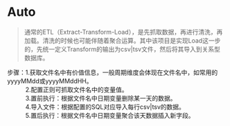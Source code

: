 # Auto

> 通常的ETL（Extract-Transform-Load），是先抓取数据，再进行清洗，再加载。清洗的时候也可能伴随着聚合运算。其中该项目是实现Load这一步的，先统一定义Transform的输出为csv|tsv文件，然后将其导入到关系型数据库。

步骤：1.获取文件名中有价值信息，一般周期维度会体现在文件名中，如常用的yyyyMMdd或yyyyMMddHH。</br>
　　　2.配置正则可抓取文件名中的变量值。</br>
　　　3.置前执行：根据文件名中日期变量删除某一天的数据。</br>
　　　4.导入文件：根据配置的SQL对应导入每行csv|tsv的数据。</br>
　　　5.置后执行：根据文件名中日期变量聚合该天数据插入新字段。</br>
